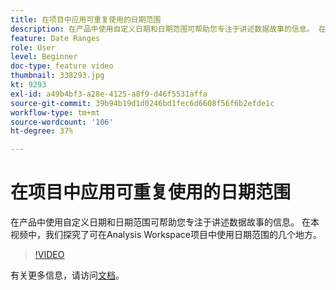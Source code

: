 ```yaml
---
title: 在项目中应用可重复使用的日期范围
description: 在产品中使用自定义日期和日期范围可帮助您专注于讲述数据故事的信息。 在本视频中，我们探究了可在 Analysis Workspace 项目中使用日期范围的几个地方。
feature: Date Ranges
role: User
level: Beginner
doc-type: feature video
thumbnail: 338293.jpg
kt: 9293
exl-id: a49b4bf3-a28e-4125-a8f9-d46f5531affa
source-git-commit: 39b94b19d1d0246bd1fec6d6608f56f6b2efde1c
workflow-type: tm+mt
source-wordcount: '106'
ht-degree: 37%

---
```


# 在项目中应用可重复使用的日期范围

在产品中使用自定义日期和日期范围可帮助您专注于讲述数据故事的信息。 在本视频中，我们探究了可在Analysis Workspace项目中使用日期范围的几个地方。

>[!VIDEO](https://video.tv.adobe.com/v/338293/?quality=12&learn=on)

有关更多信息，请访问[文档](https://experienceleague.adobe.com/en/docs/analytics/analyze/analysis-workspace/components/calendar-date-ranges/calendar)。

